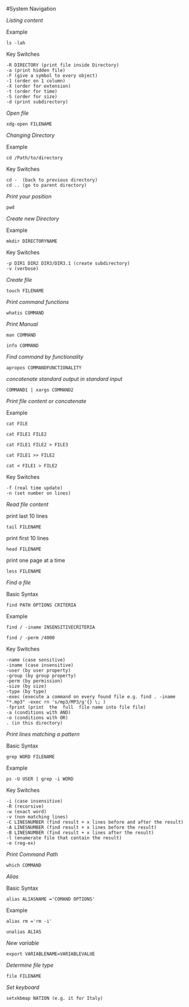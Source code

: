 #System Navigation

*Listing content*

Example
```
ls -lah
```
Key Switches
```
-R DIRECTORY (print file inside Directory)
-a (print hidden file)
-F (give a symbol to every object)
-1 (order on 1 column)
-X (order for extension)
-t (order for time)
-S (order for size)
-d (print subdirectory)
```

*Open file*
```
xdg-open FILENAME
```

*Changing Directory*

Example
```
cd /Path/to/directory
```
Key Switches
```
cd -  (back to previous directory)
cd .. (go to parent directory)
```

*Print your position*
```
pwd
```

*Create new Directory*

Example
```
mkdir DIRECTORYNAME
```
Key Switches
```
-p DIR1 DIR2 DIR3/DIR3.1 (create subdirectory)
-v (verbose)
```

*Create file*
```
touch FILENAME
```

*Print command functions*
```
whatis COMMAND
```

*Print Manual*
```
man COMMAND
```
```
info COMMAND
```

*Find command by functionality*
```
apropos COMMANDFUNCTIONALITY
```

*concatenate standard output in standard input*
```
COMMAND1 | xargs COMMAND2
```

*Print file content or concatenate*

Example
```
cat FILE 
```
```
cat FILE1 FILE2
```
```
cat FILE1 FILE2 > FILE3
```
```
cat FILE1 >> FILE2
```
```
cat < FILE1 > FILE2 
```


Key Switches
```
-f (real time update)
-n (set number on lines)
```

*Read file content*

print last 10 lines
```
tail FILENAME
```

print first 10 lines
```
head FILENAME
```

print one page at a time
```
less FILENAME
```

*Find a file*

Basic Syntax
```
find PATH OPTIONS CRITERIA
```

Example
```
find / -iname INSENSITIVECRITERIA
```
```
find / -perm /4000
```

Key Switches
```
-name (case sensitive)
-iname (case insensitive)
-user (by user property)
-group (by group property)
-perm (by permission)
-size (by size)
-type (by type)
-exec (execute a command on every found file e.g. find . -iname "*.mp3" -exec rn 's/mp3/MP3/g'{} \; )
-fprint (print  the  full  file name into file file)
-a (conditions with AND)
-o (conditions with OR)
. (in this directory)
```

*Print lines matching a pattern*

Basic Syntax
```
grep WORD FILENAME
```

Example 
```
ps -U USER | grep -i WORD
```

Key Switches
```
-i (case insensitive)
-R (recorsive)
-w (exact word)
-v (non matching lines)
-C LINESNUMBER (find result + x lines before and after the result)
-A LINESNUMBER (find result + x lines before the result)
-B LINESNUMBER (find result + x lines after the result)
-l (enumerate file that contain the result)
-e (reg-ex)
```

*Print Command Path*
```
which COMMAND
```

*Alias*

Basic Syntax
```
alias ALIASNAME ='COMAND OPTIONS'
```
Example
```
alias rm ='rm -i'
```
```
unalias ALIAS
```

*New variable*
```
export VARIABLENAME=VARIABLEVALUE
```

*Determine file type*
```
file FILENAME
```

*Set keyboard*
```
setxkbmap NATION (e.g. it for Italy)
```

